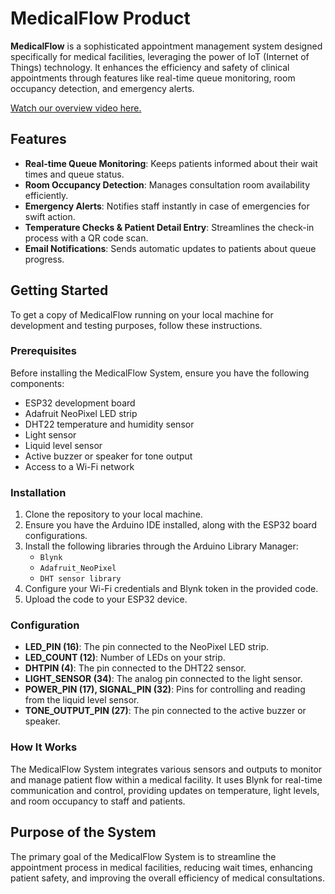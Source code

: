 # MedicalFlow Product


**MedicalFlow** is a sophisticated appointment management system designed specifically for medical facilities, leveraging the power of IoT (Internet of Things) technology. It enhances the efficiency and safety of clinical appointments through features like real-time queue monitoring, room occupancy detection, and emergency alerts.


[Watch our overview video here.](https://youtu.be/8P2IIxKRnzg)

## Features

- **Real-time Queue Monitoring**: Keeps patients informed about their wait times and queue status.
- **Room Occupancy Detection**: Manages consultation room availability efficiently.
- **Emergency Alerts**: Notifies staff instantly in case of emergencies for swift action.
- **Temperature Checks & Patient Detail Entry**: Streamlines the check-in process with a QR code scan.
- **Email Notifications**: Sends automatic updates to patients about queue progress.

## Getting Started

To get a copy of MedicalFlow running on your local machine for development and testing purposes, follow these instructions.

### Prerequisites

Before installing the MedicalFlow System, ensure you have the following components:

- ESP32 development board
- Adafruit NeoPixel LED strip
- DHT22 temperature and humidity sensor
- Light sensor
- Liquid level sensor
- Active buzzer or speaker for tone output
- Access to a Wi-Fi network

### Installation

1. Clone the repository to your local machine.
2. Ensure you have the Arduino IDE installed, along with the ESP32 board configurations.
3. Install the following libraries through the Arduino Library Manager:
   - `Blynk`
   - `Adafruit_NeoPixel`
   - `DHT sensor library`
4. Configure your Wi-Fi credentials and Blynk token in the provided code.
5. Upload the code to your ESP32 device.

### Configuration

- **LED_PIN (16)**: The pin connected to the NeoPixel LED strip.
- **LED_COUNT (12)**: Number of LEDs on your strip.
- **DHTPIN (4)**: The pin connected to the DHT22 sensor.
- **LIGHT_SENSOR (34)**: The analog pin connected to the light sensor.
- **POWER_PIN (17), SIGNAL_PIN (32)**: Pins for controlling and reading from the liquid level sensor.
- **TONE_OUTPUT_PIN (27)**: The pin connected to the active buzzer or speaker.

### How It Works

The MedicalFlow System integrates various sensors and outputs to monitor and manage patient flow within a medical facility. It uses Blynk for real-time communication and control, providing updates on temperature, light levels, and room occupancy to staff and patients.

## Purpose of the System

The primary goal of the MedicalFlow System is to streamline the appointment process in medical facilities, reducing wait times, enhancing patient safety, and improving the overall efficiency of medical consultations.


